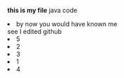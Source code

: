 <b> this is my file</b>
java code
<li>by now you would have known me</li>
see I edited github
<li>5</li>

<li>2</li>


<li>3</li>

<li>1</li>
<li>4</li>

